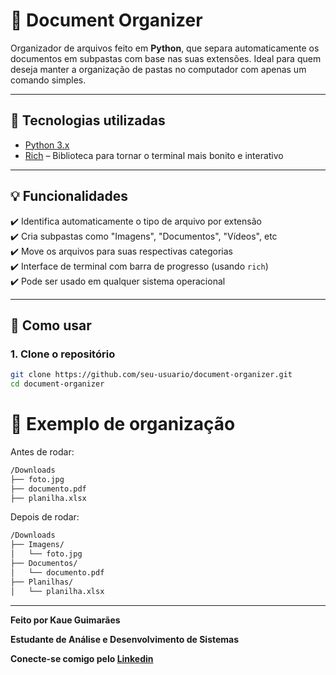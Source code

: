 # 📁 Document Organizer

Organizador de arquivos feito em **Python**, que separa automaticamente os documentos em subpastas com base nas suas extensões. Ideal para quem deseja manter a organização de pastas no computador com apenas um comando simples.

---

## 🔧 Tecnologias utilizadas

- [Python 3.x](https://www.python.org/)
- [Rich](https://github.com/Textualize/rich) – Biblioteca para tornar o terminal mais bonito e interativo

---

## 💡 Funcionalidades

✔️ Identifica automaticamente o tipo de arquivo por extensão  
✔️ Cria subpastas como "Imagens", "Documentos", "Vídeos", etc  
✔️ Move os arquivos para suas respectivas categorias  
✔️ Interface de terminal com barra de progresso (usando `rich`)  
✔️ Pode ser usado em qualquer sistema operacional  

---

## 🚀 Como usar

### 1. Clone o repositório

```bash
git clone https://github.com/seu-usuario/document-organizer.git
cd document-organizer
```


# 📂 Exemplo de organização

Antes de rodar:

```bash
/Downloads
├── foto.jpg
├── documento.pdf
├── planilha.xlsx
```

Depois de rodar:

```bash
/Downloads
├── Imagens/
│   └── foto.jpg
├── Documentos/
│   └── documento.pdf
├── Planilhas/
│   └── planilha.xlsx
```
 
 ---
**Feito por Kaue Guimarães**

**Estudante de Análise e Desenvolvimento de Sistemas**

**Conecte-se comigo pelo [Linkedin](https://www.linkedin.com/in/kaueguimaraesodev/)**

